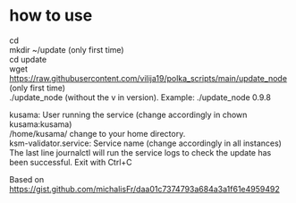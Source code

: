 # how to use

cd  
mkdir ~/update (only first time)  
cd update  
wget https://raw.githubusercontent.com/vilija19/polka_scripts/main/update_node   (only first time)  
./update_node <version> (without the v in version). Example: ./update_node 0.9.8  
  
kusama: User running the service (change accordingly in chown kusama:kusama)   
/home/kusama/ change to your home directory.  
ksm-validator.service: Service name (change accordingly in all instances)  
The last line journalctl will run the service logs to check the update has been successful. Exit with Ctrl+C  

Based on https://gist.github.com/michalisFr/daa01c7374793a684a3a1f61e4959492
